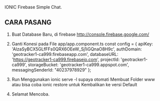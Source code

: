 IONIC Firebase Simple Chat.

CARA PASANG
----------------------------------------------------------------------------------------------

1. Buat Database Baru, di firebase http://console.firebase.google.com/ 
2. Ganti Konesi pada File app/app.component.ts 
   const config = {
    apiKey: 'AIzaSyBCX5GLfFFs0QRX6OEeW_Sj1iGQnaO8H9c',
    authDomain: 'geotracker1-ca999.firebaseapp.com',
    databaseURL: 'https://geotracker1-ca999.firebaseio.com',
    projectId: 'geotracker1-ca999',
    storageBucket: 'geotracker1-ca999.appspot.com',
    messagingSenderId: "40237978929"
   };
 3. Run Menggunakan ionic serve -l supaya otomati Membuat Folder www atau bisa coba ionic restore untuk Kembalikan ke versi Default
 
 4. Selamat Mencoba.
